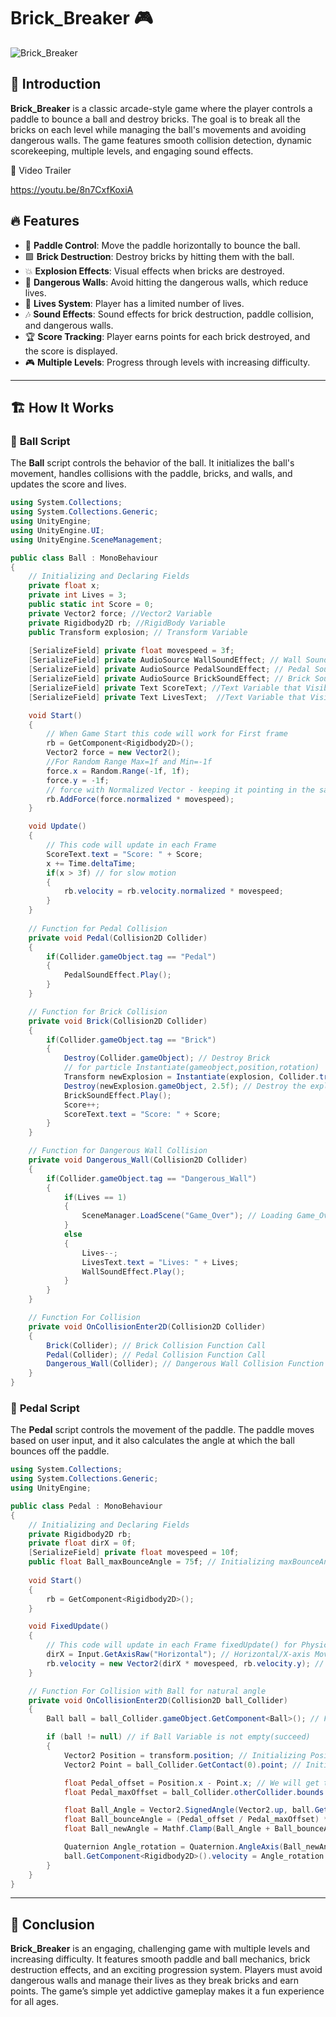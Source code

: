 # Brick_Breaker 🎮

![Brick_Breaker](https://user-images.githubusercontent.com/62818241/201542322-852164c9-e1e4-4866-a86f-c1191feae102.png)

## 📌 Introduction
**Brick_Breaker** is a classic arcade-style game where the player controls a paddle to bounce a ball and destroy bricks. The goal is to break all the bricks on each level while managing the ball's movements and avoiding dangerous walls. The game features smooth collision detection, dynamic scorekeeping, multiple levels, and engaging sound effects.

🔗 Video Trailer

https://youtu.be/8n7CxfKoxiA

## 🔥 Features
- 🏓 **Paddle Control**: Move the paddle horizontally to bounce the ball.
- 🟩 **Brick Destruction**: Destroy bricks by hitting them with the ball.
- 💥 **Explosion Effects**: Visual effects when bricks are destroyed.
- 🧨 **Dangerous Walls**: Avoid hitting the dangerous walls, which reduce lives.
- 💖 **Lives System**: Player has a limited number of lives.
- 🎶 **Sound Effects**: Sound effects for brick destruction, paddle collision, and dangerous walls.
- 🏆 **Score Tracking**: Player earns points for each brick destroyed, and the score is displayed.
- 🎮 **Multiple Levels**: Progress through levels with increasing difficulty.

---

## 🏗️ How It Works

### 📌 **Ball Script**

The **Ball** script controls the behavior of the ball. It initializes the ball's movement, handles collisions with the paddle, bricks, and walls, and updates the score and lives.

```csharp
using System.Collections;
using System.Collections.Generic;
using UnityEngine;
using UnityEngine.UI;
using UnityEngine.SceneManagement;

public class Ball : MonoBehaviour
{
    // Initializing and Declaring Fields
    private float x; 
    private int Lives = 3;
    public static int Score = 0; 
    private Vector2 force; //Vector2 Variable
    private Rigidbody2D rb; //RigidBody Variable
    public Transform explosion; // Transform Variable
    
    [SerializeField] private float movespeed = 3f; 
    [SerializeField] private AudioSource WallSoundEffect; // Wall Sound
    [SerializeField] private AudioSource PedalSoundEffect; // Pedal Sound
    [SerializeField] private AudioSource BrickSoundEffect; // Brick Sound
    [SerializeField] private Text ScoreText; //Text Variable that Visible in Unity Engine[SerializeField]
    [SerializeField] private Text LivesText;  //Text Variable that Visible in Unity Engine[SerializeField]

    void Start()
    {   
        // When Game Start this code will work for First frame
        rb = GetComponent<Rigidbody2D>();
        Vector2 force = new Vector2();
        //For Random Range Max=1f and Min=-1f
        force.x = Random.Range(-1f, 1f); 
        force.y = -1f;
        // force with Normalized Vector - keeping it pointing in the same direction, change its length to 1.
        rb.AddForce(force.normalized * movespeed); 
    } 

    void Update()
    {   
        // This code will update in each Frame
        ScoreText.text = "Score: " + Score;
        x += Time.deltaTime; 
        if(x > 3f) // for slow motion
        {
            rb.velocity = rb.velocity.normalized * movespeed; 
        }   
    }
   
    // Function for Pedal Collision
    private void Pedal(Collision2D Collider)
    {
        if(Collider.gameObject.tag == "Pedal")
        {
            PedalSoundEffect.Play();
        }
    }

    // Function for Brick Collision
    private void Brick(Collision2D Collider)
    {
        if(Collider.gameObject.tag == "Brick")
        {
            Destroy(Collider.gameObject); // Destroy Brick
            // for particle Instantiate(gameobject,position,rotation)
            Transform newExplosion = Instantiate(explosion, Collider.transform.position, Collider.transform.rotation); 
            Destroy(newExplosion.gameObject, 2.5f); // Destroy the explosion after 2.5 seconds
            BrickSoundEffect.Play();
            Score++;
            ScoreText.text = "Score: " + Score;
        }
    }

    // Function for Dangerous Wall Collision
    private void Dangerous_Wall(Collision2D Collider)
    {
        if(Collider.gameObject.tag == "Dangerous_Wall")
        {
            if(Lives == 1)
            {
                SceneManager.LoadScene("Game_Over"); // Loading Game_Over Scene
            }
            else
            {
                Lives--;
                LivesText.text = "Lives: " + Lives;
                WallSoundEffect.Play();
            }
        }
    }

    // Function For Collision
    private void OnCollisionEnter2D(Collision2D Collider)
    {
        Brick(Collider); // Brick Collision Function Call
        Pedal(Collider); // Pedal Collision Function Call
        Dangerous_Wall(Collider); // Dangerous Wall Collision Function Call
    }
}
```

### 📌 **Pedal Script**

The **Pedal** script controls the movement of the paddle. The paddle moves based on user input, and it also calculates the angle at which the ball bounces off the paddle.

```csharp
using System.Collections;
using System.Collections.Generic;
using UnityEngine;

public class Pedal : MonoBehaviour
{
    // Initializing and Declaring Fields
    private Rigidbody2D rb;
    private float dirX = 0f;
    [SerializeField] private float movespeed = 10f;
    public float Ball_maxBounceAngle = 75f; // Initializing maxBounceAngle
    
    void Start()
    {
        rb = GetComponent<Rigidbody2D>();
    }

    void FixedUpdate()
    {
        // This code will update in each Frame fixedUpdate() for Physics only
        dirX = Input.GetAxisRaw("Horizontal"); // Horizontal/X-axis Movement <-Left Arrow/Right Arrow->
        rb.velocity = new Vector2(dirX * movespeed, rb.velocity.y); // Multiply with movespeed
    }

    // Function For Collision with Ball for natural angle
    private void OnCollisionEnter2D(Collision2D ball_Collider)
    {
        Ball ball = ball_Collider.gameObject.GetComponent<Ball>(); // Fetching ball gameobject in Ball Variable

        if (ball != null) // if Ball Variable is not empty(succeed) 
        {
            Vector2 Position = transform.position; // Initializing Position by current Position of Pedal
            Vector2 Point = ball_Collider.GetContact(0).point; // Initializing Point from middle point of Pedal

            float Pedal_offset = Position.x - Point.x; // We will get the Offset by current Position x coordinate - middle point x coordinate 
            float Pedal_maxOffset = ball_Collider.otherCollider.bounds.size.x / 2; // We will the max_Offset of Pedal by full size x coordinates / 2 

            float Ball_Angle = Vector2.SignedAngle(Vector2.up, ball.GetComponent<Rigidbody2D>().velocity); // current Ball Angle used SignedAngle(Vector2 from, Vector2 to) for signed Value 
            float Ball_bounceAngle = (Pedal_offset / Pedal_maxOffset) * Ball_maxBounceAngle; // Ball bounce Angle should be Pedal offset/Pedal maxOffset *  Ball maxBounceAngle
            float Ball_newAngle = Mathf.Clamp(Ball_Angle + Ball_bounceAngle, -Ball_maxBounceAngle, Ball_maxBounceAngle); // Ball New Angle should use Math.Clamp(New Angle Value, Min NewAngle value, Max NewAngle Value)

            Quaternion Angle_rotation = Quaternion.AngleAxis(Ball_newAngle, Vector3.forward); // In Unity Quaternions are used to represent rotations. 
            ball.GetComponent<Rigidbody2D>().velocity = Angle_rotation * Vector2.up * ball.GetComponent<Rigidbody2D>().velocity.magnitude; // for velocity of angle = angle_rotation * direction * speed of ball
        }
    }
}
```

---

## 🎯 Conclusion
**Brick_Breaker** is an engaging, challenging game with multiple levels and increasing difficulty. It features smooth paddle and ball mechanics, brick destruction effects, and an exciting progression system. Players must avoid dangerous walls and manage their lives as they break bricks and earn points. The game’s simple yet addictive gameplay makes it a fun experience for all ages.
